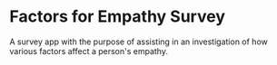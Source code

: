 # Factors for Empathy Survey

A survey app with the purpose of assisting in an investigation of how various factors affect a person's empathy.
